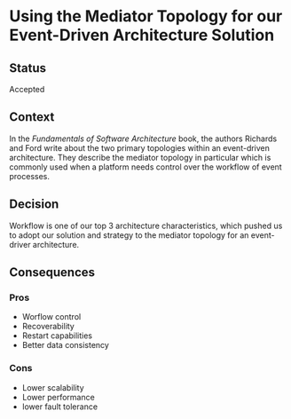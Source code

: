 # Using the Mediator Topology for our Event-Driven Architecture Solution

## Status
Accepted

## Context
In the _Fundamentals of Software Architecture_ book, the authors Richards and Ford write about the two primary topologies within an event-driven architecture. They describe the mediator topology in particular which is commonly used when a platform needs control over the workflow of event processes.

## Decision
Workflow is one of our top 3 architecture characteristics, which pushed us to adopt our solution and strategy to the mediator topology for an event-driver architecture.

## Consequences

### Pros
- Worflow control
- Recoverability
- Restart capabilities
- Better data consistency

### Cons
- Lower scalability
- Lower performance
- lower fault tolerance

